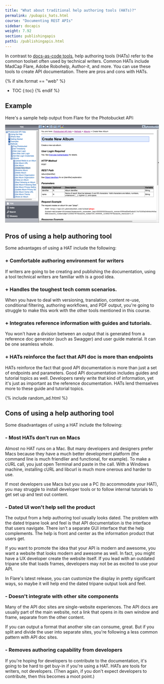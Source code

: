 ```yaml
---
title: "What about traditional help authoring tools (HATs)?"
permalink: /pubapis_hats.html
course: "Documenting REST APIs"
sidebar: docapis
weight: 7.92
section: publishingapis
path1: /publishingapis.html
---
```


In contrast to [docs-as-code tools](pubapis_docs_as_code.html), help authoring tools (HATs) refer to the common toolset often used by technical writers. Common HATs include MadCap Flare, Adobe Robohelp, Author-it, and more. You can use these tools to create API documentation. There are pros and cons with HATs.

{% if site.format == "web" %}
* TOC
{:toc}
{% endif %}

## Example

Here's a sample help output from Flare for the Photobucket API:

<a href="https://pic.photobucket.com/dev_help/WebHelpPublic/PhotobucketPublicHelp_Left.htm#CSHID=FAQ/FAQOverview.htm|StartTopic=Content/FAQ/FAQOverview.htm|SkinName=WebHelp"><img src="images/hatphotobucket.png" alt="Publishing API docs" /></a>

## Pros of using a help authoring tool

Some advantages of using a HAT include the following:

### + Comfortable authoring environment for writers

If writers are going to be creating and publishing the documentation, using a tool technical writers are familiar with is a good idea.

### + Handles the toughest tech comm scenarios.

When you have to deal with versioning, translation, content re-use, conditional filtering, authoring workflows, and PDF output, you're going to struggle to make this work with the other tools mentioned in this course.

### + Integrates reference information with guides and tutorials.

You won't have a division between an output that is generated from a reference doc generator (such as Swagger) and user guide material. It can be one seamless whole.

### + HATs reinforce the fact that API doc is more than endpoints

HATs reinforce the fact that good API documentation is more than just a set of endpoints and parameters. Good API documentation includes guides and tutorial topics as well. Developers rarely write that kind of information, yet it's just as important as the reference documentation. HATs lend themselves more to these guide and tutorial topics.

{% include random_ad.html %}

## Cons of using a help authoring tool

Some disadvantages of using a HAT include the following:

### - Most HATs don't run on Macs

Almost no HAT runs on a Mac. But many developers and designers prefer Macs because they have a much better development platform (the command line is much friendlier and functional, for example). To make a cURL call, you just open Terminal and paste in the call. With a Windows machine, installing cURL and libcurl is much more onerous and harder to use.

If most developers use Macs but you use a PC (to accommodate your HAT), you may struggle to install developer tools or to follow internal tutorials to get set up and test out content.

### - Dated UI won't help sell the product

The output from a help authoring tool usually looks dated. The problem with the dated tripane look and feel is that API documentation *is* the interface that users navigate. There isn't a separate GUI interface that the help complements. The help is front and center as the information product that users get.

If you want to promote the idea that your API is modern and awesome, you want a website that looks modern and awesome as well. In fact, you might have a UX developer create the website itself. If you lead with an outdated tripane site that loads frames, developers may not be as excited to use your API.

In Flare's latest release, you can customize the display in pretty significant ways, so maybe it will help end the dated tripane output look and feel.

### - Doesn't integrate with other site components

Many of the API doc sites are single-website experiences. The API docs are usually part of the main website, not a link that opens in its own window and frame, separate from the other content.

 If you can output a format that another site can consume, great. But if you split and divide the user into separate sites, you're following a less common pattern with API doc sites.

### - Removes authoring capability from developers

 If you're hoping for developers to contribute to the documentation, it's going to be hard to get buy-in if you're using a HAT. HATs are tools for writers, not developers. (Then again, if you don't expect developers to contribute, then this becomes a moot point.)
